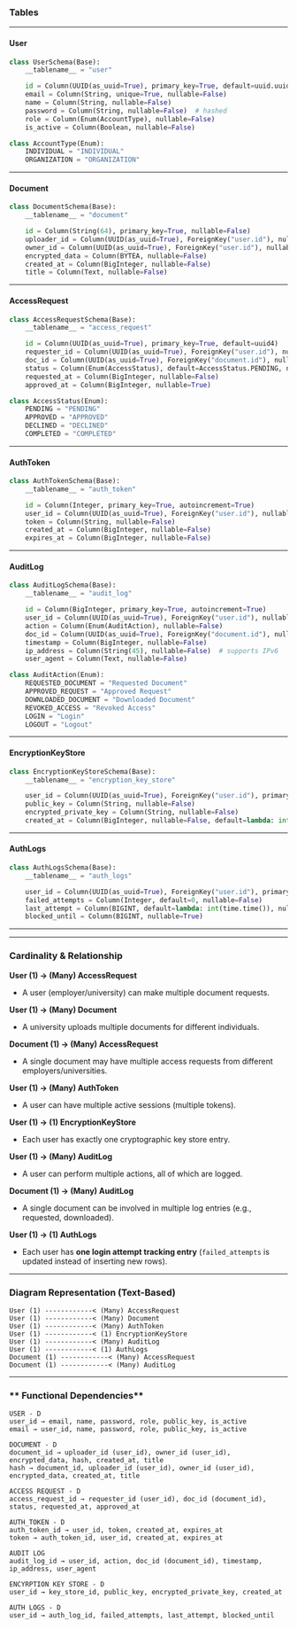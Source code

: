 ### Tables

---
#### User
```python
class UserSchema(Base):
    __tablename__ = "user"

    id = Column(UUID(as_uuid=True), primary_key=True, default=uuid.uuid4)
    email = Column(String, unique=True, nullable=False)
    name = Column(String, nullable=False)
    password = Column(String, nullable=False)  # hashed
    role = Column(Enum(AccountType), nullable=False)
    is_active = Column(Boolean, nullable=False)

class AccountType(Enum):
    INDIVIDUAL = "INDIVIDUAL"
    ORGANIZATION = "ORGANIZATION"
```

---
#### Document
```python
class DocumentSchema(Base):
    __tablename__ = "document"

    id = Column(String(64), primary_key=True, nullable=False)
    uploader_id = Column(UUID(as_uuid=True), ForeignKey("user.id"), nullable=False)
    owner_id = Column(UUID(as_uuid=True), ForeignKey("user.id"), nullable=False)
    encrypted_data = Column(BYTEA, nullable=False)
    created_at = Column(BigInteger, nullable=False)
    title = Column(Text, nullable=False)
```

---

#### AccessRequest
```python
class AccessRequestSchema(Base):
    __tablename__ = "access_request"

    id = Column(UUID(as_uuid=True), primary_key=True, default=uuid4)
    requester_id = Column(UUID(as_uuid=True), ForeignKey("user.id"), nullable=False)
    doc_id = Column(UUID(as_uuid=True), ForeignKey("document.id"), nullable=False)
    status = Column(Enum(AccessStatus), default=AccessStatus.PENDING, nullable=False)
    requested_at = Column(BigInteger, nullable=False)
    approved_at = Column(BigInteger, nullable=True)

class AccessStatus(Enum):
    PENDING = "PENDING"
    APPROVED = "APPROVED"
    DECLINED = "DECLINED"
    COMPLETED = "COMPLETED"
```

---

#### AuthToken
```python
class AuthTokenSchema(Base):
    __tablename__ = "auth_token"

    id = Column(Integer, primary_key=True, autoincrement=True)
    user_id = Column(UUID(as_uuid=True), ForeignKey("user.id"), nullable=False)
    token = Column(String, nullable=False)
    created_at = Column(BigInteger, nullable=False)
    expires_at = Column(BigInteger, nullable=False)
```

---

#### AuditLog
```python
class AuditLogSchema(Base):
    __tablename__ = "audit_log"

    id = Column(BigInteger, primary_key=True, autoincrement=True)
    user_id = Column(UUID(as_uuid=True), ForeignKey("user.id"), nullable=False)
    action = Column(Enum(AuditAction), nullable=False)
    doc_id = Column(UUID(as_uuid=True), ForeignKey("document.id"), nullable=True)
    timestamp = Column(BigInteger, nullable=False)
    ip_address = Column(String(45), nullable=False)  # supports IPv6
    user_agent = Column(Text, nullable=False)

class AuditAction(Enum):
    REQUESTED_DOCUMENT = "Requested Document"
    APPROVED_REQUEST = "Approved Request"
    DOWNLOADED_DOCUMENT = "Downloaded Document"
    REVOKED_ACCESS = "Revoked Access"
    LOGIN = "Login"
    LOGOUT = "Logout"
```

---

#### EncryptionKeyStore
```python
class EncryptionKeyStoreSchema(Base):
    __tablename__ = "encryption_key_store"

    user_id = Column(UUID(as_uuid=True), ForeignKey("user.id"), primary_key=True, unique=True, nullable=False)
    public_key = Column(String, nullable=False)
    encrypted_private_key = Column(String, nullable=False)
    created_at = Column(BigInteger, nullable=False, default=lambda: int(time.time()))
```
---

#### AuthLogs
```python
class AuthLogsSchema(Base):
    __tablename__ = "auth_logs"

    user_id = Column(UUID(as_uuid=True), ForeignKey("user.id"), primary_key=True, unique=True, nullable=False)
    failed_attempts = Column(Integer, default=0, nullable=False)
    last_attempt = Column(BIGINT, default=lambda: int(time.time()), nullable=False)
    blocked_until = Column(BIGINT, nullable=True)
```

---

---

### Cardinality & Relationship

 **User (1) → (Many) AccessRequest**  
- A user (employer/university) can make multiple document requests.

 **User (1) → (Many) Document**  
- A university uploads multiple documents for different individuals.

 **Document (1) → (Many) AccessRequest**  
- A single document may have multiple access requests from different employers/universities.

 **User (1) → (Many) AuthToken**  
- A user can have multiple active sessions (multiple tokens).

 **User (1) → (1) EncryptionKeyStore**  
- Each user has exactly one cryptographic key store entry.

 **User (1) → (Many) AuditLog**  
- A user can perform multiple actions, all of which are logged.

 **Document (1) → (Many) AuditLog**  
- A single document can be involved in multiple log entries (e.g., requested, downloaded).

 **User (1) → (1) AuthLogs**  
   - Each user has **one login attempt tracking entry** (`failed_attempts` is updated instead of inserting new rows).

---

### **Diagram Representation (Text-Based)**
```
User (1) ------------< (Many) AccessRequest
User (1) ------------< (Many) Document
User (1) ------------< (Many) AuthToken
User (1) ------------< (1) EncryptionKeyStore
User (1) ------------< (Many) AuditLog
User (1) ------------< (1) AuthLogs
Document (1) ------------< (Many) AccessRequest
Document (1) ------------< (Many) AuditLog
```

---

### ** Functional Dependencies**
```text
USER - D
user_id → email, name, password, role, public_key, is_active  
email → user_id, name, password, role, public_key, is_active

DOCUMENT - D
document_id → uploader_id (user_id), owner_id (user_id), encrypted_data, hash, created_at, title  
hash → document_id, uploader_id (user_id), owner_id (user_id), encrypted_data, created_at, title

ACCESS REQUEST - D 
access_request_id → requester_id (user_id), doc_id (document_id), status, requested_at, approved_at

AUTH_TOKEN - D
auth_token_id → user_id, token, created_at, expires_at  
token → auth_token_id, user_id, created_at, expires_at

AUDIT LOG
audit_log_id → user_id, action, doc_id (document_id), timestamp, ip_address, user_agent

ENCYRPTION KEY STORE - D
user_id → key_store_id, public_key, encrypted_private_key, created_at

AUTH LOGS - D
user_id → auth_log_id, failed_attempts, last_attempt, blocked_until
```










